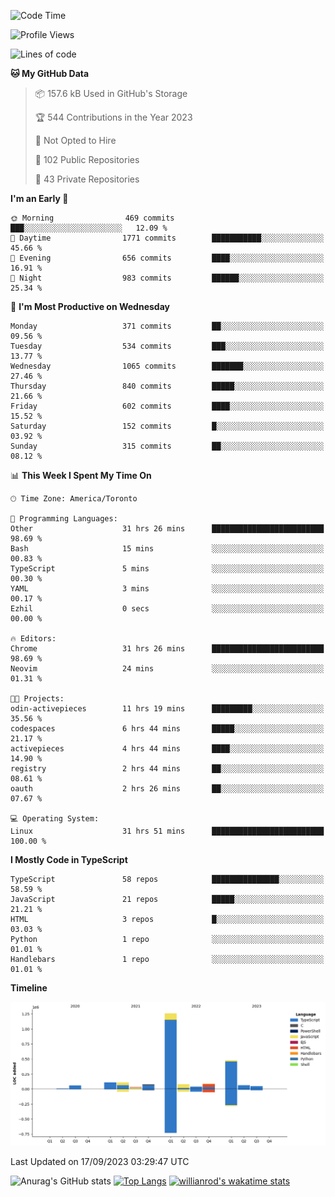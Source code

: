 <!--START_SECTION:waka-->
![Code Time](http://img.shields.io/badge/Code%20Time-606%20hrs%2041%20mins-blue)

![Profile Views](http://img.shields.io/badge/Profile%20Views-0-blue)

![Lines of code](https://img.shields.io/badge/From%20Hello%20World%20I%27ve%20Written-2.4%20million%20lines%20of%20code-blue)

**🐱 My GitHub Data** 

> 📦 157.6 kB Used in GitHub's Storage 
 > 
> 🏆 544 Contributions in the Year 2023
 > 
> 🚫 Not Opted to Hire
 > 
> 📜 102 Public Repositories 
 > 
> 🔑 43 Private Repositories 
 > 
**I'm an Early 🐤** 

```text
🌞 Morning                469 commits         ███░░░░░░░░░░░░░░░░░░░░░░   12.09 % 
🌆 Daytime                1771 commits        ███████████░░░░░░░░░░░░░░   45.66 % 
🌃 Evening                656 commits         ████░░░░░░░░░░░░░░░░░░░░░   16.91 % 
🌙 Night                  983 commits         ██████░░░░░░░░░░░░░░░░░░░   25.34 % 
```
📅 **I'm Most Productive on Wednesday** 

```text
Monday                   371 commits         ██░░░░░░░░░░░░░░░░░░░░░░░   09.56 % 
Tuesday                  534 commits         ███░░░░░░░░░░░░░░░░░░░░░░   13.77 % 
Wednesday                1065 commits        ███████░░░░░░░░░░░░░░░░░░   27.46 % 
Thursday                 840 commits         █████░░░░░░░░░░░░░░░░░░░░   21.66 % 
Friday                   602 commits         ████░░░░░░░░░░░░░░░░░░░░░   15.52 % 
Saturday                 152 commits         █░░░░░░░░░░░░░░░░░░░░░░░░   03.92 % 
Sunday                   315 commits         ██░░░░░░░░░░░░░░░░░░░░░░░   08.12 % 
```


📊 **This Week I Spent My Time On** 

```text
🕑︎ Time Zone: America/Toronto

💬 Programming Languages: 
Other                    31 hrs 26 mins      █████████████████████████   98.69 % 
Bash                     15 mins             ░░░░░░░░░░░░░░░░░░░░░░░░░   00.83 % 
TypeScript               5 mins              ░░░░░░░░░░░░░░░░░░░░░░░░░   00.30 % 
YAML                     3 mins              ░░░░░░░░░░░░░░░░░░░░░░░░░   00.17 % 
Ezhil                    0 secs              ░░░░░░░░░░░░░░░░░░░░░░░░░   00.00 % 

🔥 Editors: 
Chrome                   31 hrs 26 mins      █████████████████████████   98.69 % 
Neovim                   24 mins             ░░░░░░░░░░░░░░░░░░░░░░░░░   01.31 % 

🐱‍💻 Projects: 
odin-activepieces        11 hrs 19 mins      █████████░░░░░░░░░░░░░░░░   35.56 % 
codespaces               6 hrs 44 mins       █████░░░░░░░░░░░░░░░░░░░░   21.17 % 
activepieces             4 hrs 44 mins       ████░░░░░░░░░░░░░░░░░░░░░   14.90 % 
registry                 2 hrs 44 mins       ██░░░░░░░░░░░░░░░░░░░░░░░   08.61 % 
oauth                    2 hrs 26 mins       ██░░░░░░░░░░░░░░░░░░░░░░░   07.67 % 

💻 Operating System: 
Linux                    31 hrs 51 mins      █████████████████████████   100.00 % 
```

**I Mostly Code in TypeScript** 

```text
TypeScript               58 repos            ███████████████░░░░░░░░░░   58.59 % 
JavaScript               21 repos            █████░░░░░░░░░░░░░░░░░░░░   21.21 % 
HTML                     3 repos             █░░░░░░░░░░░░░░░░░░░░░░░░   03.03 % 
Python                   1 repo              ░░░░░░░░░░░░░░░░░░░░░░░░░   01.01 % 
Handlebars               1 repo              ░░░░░░░░░░░░░░░░░░░░░░░░░   01.01 % 
```



**Timeline**

![Lines of Code chart](https://raw.githubusercontent.com/wise-introvert/wise-introvert/master/assets/bar_graph.png)


 Last Updated on 17/09/2023 03:29:47 UTC
<!--END_SECTION:waka-->

![Anurag's GitHub stats](https://github-readme-stats.vercel.app/api?username=wise-introvert&count_private=true&show_icons=true)
[![Top Langs](https://github-readme-stats.vercel.app/api/top-langs/?username=wise-introvert&langs_count=10)](https://github.com/anuraghazra/github-readme-stats)
[![willianrod's wakatime stats](https://github-readme-stats.vercel.app/api/wakatime?username=wiseintrovert)](https://github.com/anuraghazra/github-readme-stats)
